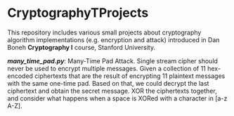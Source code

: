 # CryptographyTProjects

This repository includes various small projects about cryptography algorithm implementations (e.g. encryption and attack) introduced in Dan Boneh **Cryptography I** course, Stanford University. 

***many_time_pad.py***: Many-Time Pad Attack. Single stream cipher should never be used to encrypt multiple messages. Given a collection of 11 hex-encoded ciphertexts that are the result of encrypting 11 plaintext messages with the same one-time pad. Based on that, we could decrypt the last ciphertext and obtain the secret message. XOR the ciphertexts together, and consider what happens when a space is XORed with a character in [a-z A-Z].
